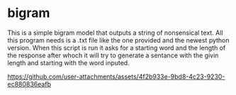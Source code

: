 # bigram
This is a simple bigram model that outputs a string of nonsensical text. All this program needs is a .txt file like the one provided and the newest python version. When this script is run it asks for a starting word and the length of the response after whoch it will try to generate a sentance with the givin length and starting with the word inputed.



https://github.com/user-attachments/assets/4f2b933e-9bd8-4c23-9230-ec880836eafb
